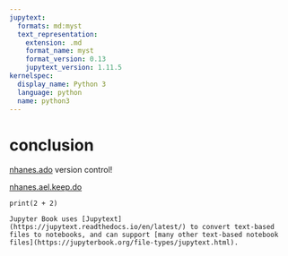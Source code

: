 ```yaml
---
jupytext:
  formats: md:myst
  text_representation:
    extension: .md
    format_name: myst
    format_version: 0.13
    jupytext_version: 1.11.5
kernelspec:
  display_name: Python 3
  language: python
  name: python3
---
```


# conclusion

[nhanes.ado](https://raw.githubusercontent.com/jhustata/nhanes/main/nhanes.ado) version control!

[nhanes.ael.keep.do](https://raw.githubusercontent.com/jhustata/nhanes/main/nhanes.ael.keep.do)

```{code-cell}
print(2 + 2)
```

```{seealso}
Jupyter Book uses [Jupytext](https://jupytext.readthedocs.io/en/latest/) to convert text-based files to notebooks, and can support [many other text-based notebook files](https://jupyterbook.org/file-types/jupytext.html).
```
